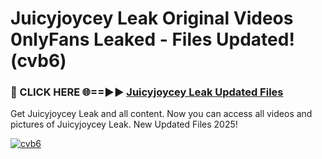 # Juicyjoycey Leak Original Videos 0nlyFans Leaked - Files Updated! (cvb6)

<h3>🔴 CLICK HERE 🌐==►► <a href="https://tinyurl.com/ehrbuxhb" rel="nofollow">Juicyjoycey Leak Updated Files</a></h3>

Get Juicyjoycey Leak and all content. Now you can access all videos and pictures of Juicyjoycey Leak. New Updated Files 2025!

[![cvb6](https://i.imgur.com/lVYEuWS.gif)](https://tinyurl.com/ehrbuxhb)
